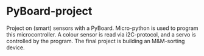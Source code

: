 # PyBoard-project
Project on (smart) sensors with a PyBoard. Micro-python is used to program this microcontroller. A colour sensor is read via i2C-protocol, and a servo is controlled by the program. The final project is building an M&amp;M-sorting device.
